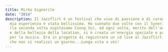 ```yaml
---
title: Mirko Signorile
date: "2014"
description: Il Jazzflirt è un festival che vive di passione e di coraggio. La
  mia esperienza è stata bellissima. Ho suonato due volte con il SynerJazz Trio
  (la seconda volta ospitavamo Cuong Vu), ed ogni volta, merito dell'accoglienza
  e della bellezza della location, si è creata un'energia speciale e preziosa
  per la musica. Era in progetto di registrare un cd live al Jazzflirt; chissà
  che non si realizzi un giorno...Lunga vita a voi!
---
```

